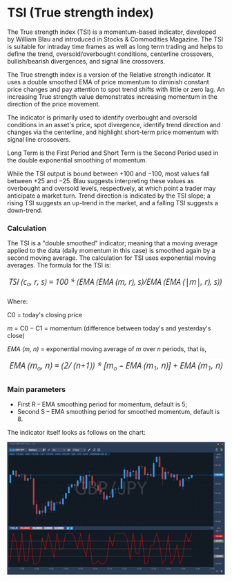 # TSI \(True strength index\)

The True strength index \(TSI\) is a momentum-based indicator, developed by William Blau and introduced in Stocks & Commodities Magazine. The TSI is suitable for intraday time frames as well as long term trading and helps to define the trend, oversold/overbought conditions, centerline crossovers, bullish/bearish divergences, and signal line crossovers.

The True strength index is a version of the Relative strength indicator. It uses a double smoothed EMA of price momentum to diminish constant price changes and pay attention to spot trend shifts with little or zero lag. An increasing True strength value demonstrates increasing momentum in the direction of the price movement.

The indicator is primarily used to identify overbought and oversold conditions in an asset's price, spot divergence, identify trend direction and changes via the centerline, and highlight short-term price momentum with signal line crossovers.

Long Term is the First Period and Short Term is the Second Period used in the double exponential smoothing of momentum.

While the TSI output is bound between +100 and −100, most values fall between +25 and −25. Blau suggests interpreting these values as overbought and oversold levels, respectively, at which point a trader may anticipate a market turn. Trend direction is indicated by the TSI slope; a rising TSI suggests an up-trend in the market, and a falling TSI suggests a down-trend.

### Calculation

The TSI is a "double smoothed" indicator; meaning that a moving average applied to the data \(daily momentum in this case\) is smoothed again by a second moving average. The calculation for TSI uses exponential moving averages. The formula for the TSI is:

![](../../../.gitbook/assets/image%20%2838%29.png)

Where:

C0 = today's closing price

_m_ = C0 − C1 = momentum \(difference between today's and yesterday's close\)

_EMA \(m, n\)_ = exponential moving average of _m_ over _n_ periods, that is,

![](../../../.gitbook/assets/image%20%2839%29.png)

### Main parameters

* First R – EMA smoothing period for momentum, default is 5;
* Second S – EMA smoothing period for smoothed momentum, default is 8.

The indicator itself looks as follows on the chart:

![](../../../.gitbook/assets/tsi.jpg)

